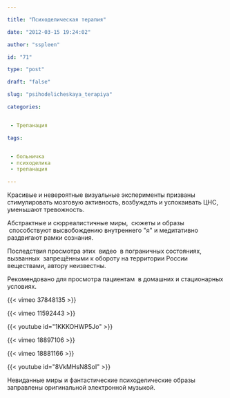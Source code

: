 ```yaml
---

title: "Психоделическая терапия"

date: "2012-03-15 19:24:02"

author: "sspleen"

id: "71"

type: "post"

draft: "false"

slug: "psihodelicheskaya_terapiya"

categories:


 - Трепанация

tags:


 - больничка
 - психоделика
 - трепанация

---
```

Красивые и невероятные визуальные эксперименты призваны стимулировать мозговую активность, возбуждать и успокаивать ЦНС, уменьшают тревожность.  
  
Абстрактные и сюрреалистичные миры,  сюжеты и образы  способствуют высвобождению внутреннего "я" и медитативно раздвигают рамки сознания.  
  
Последствия просмотра этих  видео  в пограничных состояниях, вызванных  запрещёнными к обороту на территории России веществами, автору неизвестны.  
  
Рекомендовано для просмотра пациентам  в домашних и стационарных условиях.  
  
{{< vimeo 37848135 >}}  
  
{{< vimeo 11592443 >}}  
  
{{< youtube id="1KKKOHWP5Jo" >}}  
  
{{< vimeo 18897106 >}}  
  
{{< vimeo 18881166 >}}  
  
{{< youtube id="8VkMHsN8SoI" >}}  
  
Невиданные миры и фантастические психоделические образы заправлены оригинальной электронной музыкой.